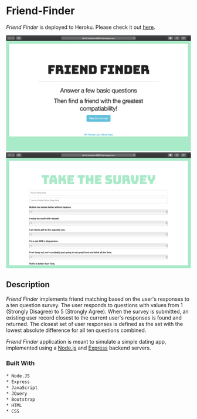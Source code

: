 # Friend-Finder

*Friend Finder* is deployed to Heroku. Please check it out [here](https://still-lowlands-88999.herokuapp.com/).

<img src="https://github.com/sherriejudy/Friend-Finder/blob/master/app/photos/Screen%20Shot%202018-12-31%20at%202.59.32%20PM.png"></img>
<img src="https://github.com/sherriejudy/Friend-Finder/blob/master/app/photos/Screen%20Shot%202018-12-31%20at%202.59.40%20PM.png"></img>

## Description

*Friend Finder* implements friend matching based on the user's responses to a ten question survey. The user responds to questions with values from 1 (Strongly Disagree) to 5 (Strongly Agree). When the survey is submitted, an existing user record closest to the current user's responses is found and returned. The closest set of user responses is defined as the set with the lowest absolute difference for all ten questions combined.

*Friend Finder* application is meant to simulate a simple dating app, implemented using a [Node.js](https://nodejs.org/en/) and [Express](https://expressjs.com/) backend servers.

### Built With

```
* Node.JS
* Express
* JavaScript
* JQuery
* Bootstrap
* HTML
* CSS
```
	


